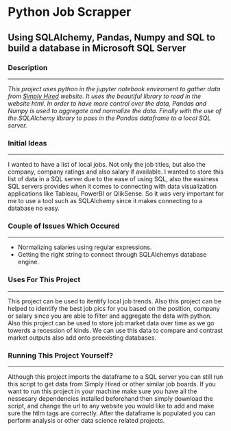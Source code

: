 # Python Job Scrapper
## Using SQLAlchemy, Pandas, Numpy and SQL to build a database in Microsoft SQL Server


### Description
-------
*This project uses python in the jupyter notebook enviroment to gather data from [Simply Hired](https://www.simplyhired.com) website. It uses the beautiful library to read in the website html. In order to have more control over the data, Pandas and Numpy is used to aggregate and normalize the data. Finally with the use of the SQLAlchemy library to pass in the Pandas dataframe to a local SQL server.*


### Initial Ideas
--------
I wanted to have a list of local jobs. Not only the job titles, but also the company, company ratings and also salary if available. I wanted to store this list of data in a SQL server due to the ease of using SQL, also the easiness SQL servers provides when it comes to connecting with data visualization applications like Tableau, PowerBI or QlikSense. So it was very important for me to use a tool such as SQLAlchemy since it makes connecting to a database no easy. 

### Couple of Issues Which Occured
--------
- Normalizing salaries using regular expressions.
- Getting the right string to connect through SQLAlchemys database engine.


### Uses For This Project
-------------
This project can be used to itentify local job trends. Also this project can be helped to identify the best job pics for you based on the position, company or salary since you are able to filter and aggregate the data with python. Also this project can be used to store job market data over time as we go towerds a recession of kinds. We can use this data to compare and contrast market outputs also add onto preexisting databases.


### Running This Project Yourself?
-------
Although this project imports the dataframe to a SQL server you can still run this script to get data from Simply Hired or other similar job boards. If you want to run this project in your machine make sure you have all the nessesary dependencies installed beforehand then simply download the script, and change the url to any website you would like to add and make sure the htlm tags are correctly. After the dataframe is populated you can perform analysis or other data science related projects.

